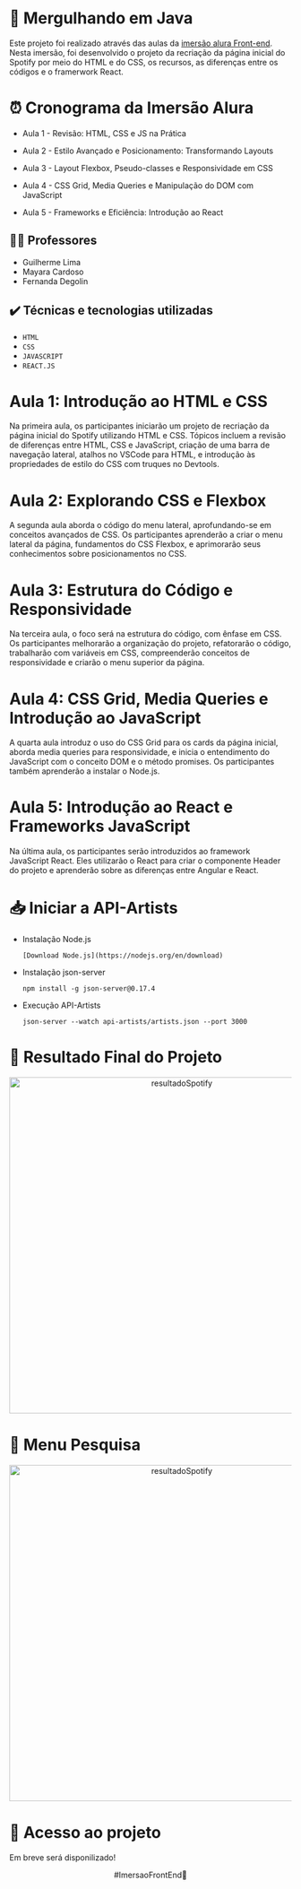 # 🤿 Mergulhando em Java

Este projeto foi realizado através das aulas da [imersão alura Front-end](https://cursos.alura.com.br/imersao?utm_campaign=%5BImers%C3%A3o%20Front-End%5D%20E-mails%20de%20confirma%C3%A7%C3%A3o%20de%20inscri%C3%A7%C3%A3o&utm_medium=email&_hsmi=287286164&_hsenc=p2ANqtz--SgzwkEaKXME-eY6xWFhkm6VhK86s6eqKIP8ixpbjgcb23Id8QSG_BDRq-uZtpLS-YqCRdG77AB8hS6r3HKtz2mWkkQw&utm_content=287286164&utm_source=hs_automation).
Nesta imersão, foi desenvolvido o projeto da recriação da página inicial do Spotify por meio do HTML e do CSS, os recursos, as diferenças entre os códigos e o framerwork React.

# ⏰ Cronograma da Imersão Alura

* Aula 1 - Revisão: HTML, CSS e JS na Prática

* Aula 2 - Estilo Avançado e Posicionamento: Transformando Layouts

* Aula 3 - Layout Flexbox, Pseudo-classes e Responsividade em CSS

* Aula 4 - CSS Grid, Media Queries e Manipulação do DOM com JavaScript

* Aula 5 - Frameworks e Eficiência: Introdução ao React

## 👨‍🏫 Professores

* Guilherme Lima
* Mayara Cardoso
* Fernanda Degolin

## ✔️ Técnicas e tecnologias utilizadas

- ``HTML``
- ``CSS``
- ``JAVASCRIPT``
- ``REACT.JS``


# Aula 1: Introdução ao HTML e CSS

Na primeira aula, os participantes iniciarão um projeto de recriação da página inicial do Spotify utilizando HTML e CSS. Tópicos incluem a revisão de diferenças entre HTML, 
CSS e JavaScript, criação de uma barra de navegação lateral, atalhos no VSCode para HTML, e introdução às propriedades de estilo do CSS com truques no Devtools.

# Aula 2: Explorando CSS e Flexbox

A segunda aula aborda o código do menu lateral, aprofundando-se em conceitos avançados de CSS. Os participantes aprenderão a criar o menu lateral da página, fundamentos do 
CSS Flexbox, e aprimorarão seus conhecimentos sobre posicionamentos no CSS.

# Aula 3: Estrutura do Código e Responsividade

Na terceira aula, o foco será na estrutura do código, com ênfase em CSS. Os participantes melhorarão a organização do projeto, refatorarão o código, trabalharão com variáveis
em CSS, compreenderão conceitos de responsividade e criarão o menu superior da página.

# Aula 4: CSS Grid, Media Queries e Introdução ao JavaScript

A quarta aula introduz o uso do CSS Grid para os cards da página inicial, aborda media queries para responsividade, e inicia o entendimento do JavaScript com o conceito DOM
e o método promises. Os participantes também aprenderão a instalar o Node.js.

# Aula 5: Introdução ao React e Frameworks JavaScript
Na última aula, os participantes serão introduzidos ao framework JavaScript React. Eles utilizarão o React para criar o componente Header do projeto e aprenderão sobre as 
diferenças entre Angular e React.

# 📥 Iniciar a API-Artists

* Instalação Node.js

  ``[Download Node.js](https://nodejs.org/en/download)``

* Instalação json-server

  ``npm install -g json-server@0.17.4``

* Execução API-Artists

  ``json-server --watch api-artists/artists.json --port 3000``

# 🚀 Resultado Final do Projeto

<p align="center"><img width="600" alt="resultadoSpotify" src="https://github.com/GuiAgost/spotify-imersao/assets/76624588/d6eeae40-fa01-4442-8414-1710f1574cbe"></p>

# 🔎 Menu Pesquisa

<p align="center"><img width="600" alt="resultadoSpotify" src="https://github.com/GuiAgost/spotify-imersao/assets/76624588/1745f5cd-4c00-4c01-bf7c-c26763808b8c"></p>

# 📁 Acesso ao projeto

Em breve será disponilizado!

<p align="center">#ImersaoFrontEnd💙</p>
